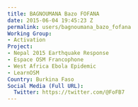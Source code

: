 ```yaml
---
title: BAGNOUMANA Bazo FOFANA
date: 2015-06-04 19:45:23 Z
permalink: users/bagnoumana_bazo_fofana
Working Group:
- Activation
Project:
- Nepal 2015 Earthquake Response
- Espace OSM Francophone
- West Africa Ebola Epidemic
- LearnOSM
Country: Burkina Faso
Social Media (Full URL):
  Twitter: https://twitter.com/@FoFB7
---
```


